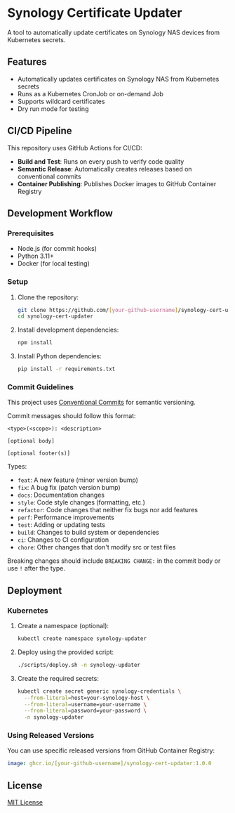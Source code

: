 # Synology Certificate Updater

A tool to automatically update certificates on Synology NAS devices from Kubernetes secrets.

## Features

- Automatically updates certificates on Synology NAS from Kubernetes secrets
- Runs as a Kubernetes CronJob or on-demand Job
- Supports wildcard certificates
- Dry run mode for testing

## CI/CD Pipeline

This repository uses GitHub Actions for CI/CD:

- **Build and Test**: Runs on every push to verify code quality
- **Semantic Release**: Automatically creates releases based on conventional commits
- **Container Publishing**: Publishes Docker images to GitHub Container Registry

## Development Workflow

### Prerequisites

- Node.js (for commit hooks)
- Python 3.11+
- Docker (for local testing)

### Setup

1. Clone the repository:
   ```bash
   git clone https://github.com/[your-github-username]/synology-cert-updater.git
   cd synology-cert-updater
   ```

2. Install development dependencies:
   ```bash
   npm install
   ```

3. Install Python dependencies:
   ```bash
   pip install -r requirements.txt
   ```

### Commit Guidelines

This project uses [Conventional Commits](https://www.conventionalcommits.org/) for semantic versioning.

Commit messages should follow this format:
```
<type>(<scope>): <description>

[optional body]

[optional footer(s)]
```

Types:
- `feat`: A new feature (minor version bump)
- `fix`: A bug fix (patch version bump)
- `docs`: Documentation changes
- `style`: Code style changes (formatting, etc.)
- `refactor`: Code changes that neither fix bugs nor add features
- `perf`: Performance improvements
- `test`: Adding or updating tests
- `build`: Changes to build system or dependencies
- `ci`: Changes to CI configuration
- `chore`: Other changes that don't modify src or test files

Breaking changes should include `BREAKING CHANGE:` in the commit body or use `!` after the type.

## Deployment

### Kubernetes

1. Create a namespace (optional):
   ```bash
   kubectl create namespace synology-updater
   ```

2. Deploy using the provided script:
   ```bash
   ./scripts/deploy.sh -n synology-updater
   ```

3. Create the required secrets:
   ```bash
   kubectl create secret generic synology-credentials \
     --from-literal=host=your-synology-host \
     --from-literal=username=your-username \
     --from-literal=password=your-password \
     -n synology-updater
   ```

### Using Released Versions

You can use specific released versions from GitHub Container Registry:

```yaml
image: ghcr.io/[your-github-username]/synology-cert-updater:1.0.0
```

## License

[MIT License](LICENSE)
